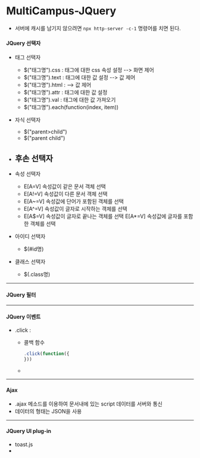 # MultiCampus-JQuery
- 서버에 캐시를 남기지 않으려면 `npx http-server -c-1` 명령어를 치면 된다.



#### JQuery 선택자

- 태그 선택자
  - $("태그명").css : 태그에 대한 css 속성 설정 --> 화면 제어 
  - $("태그명").text : 태그에 대한 값 설정 --> 값 제어
  - $("태그명").html :  --> 값 제어
  - $("태그명").attr : 태그에 대한 값 설정
  - $("태그명").val : 태그에 대한 값 가져오기
  - $("태그명").each(function(index, item))  

- 자식 선택자
  - $("parent>child")
  - $("parent child")
- 후손 선택자
  - 
- 속성 선택자
  - E[A=V] 속성값이 같은 문서 객체 선택       
  - E[A!=V] 속성값이 다른 문서 객체 선택        
  - E[A~=V] 속성값에 단어가 포함된 객체를 선택          
  - E[A^=V] 속성값이 글자로 시작하는 객체를 선택        
  - E[A$=V] 속성값이 글자로 끝나는 객체를 선택        E[A*=V] 속성값에 글자를 포함한 객체를 선택
- 아이디 선택자 
  - $(#id명)

- 클래스 선택자
  - $(.class명)





------

#### JQuery 필터





------

#### JQuery 이벤트

- .click : 

  - 콜백 함수

    ```javascript
    .click(function({	
    }))
    ```

  - 



------

#### Ajax

- .ajax 메소드를 이용하여 문서내에 있는 script 데이터를 서버와 통신
- 데이터의 형태는 JSON을 사용



------

#### JQuery UI plug-in

- toast.js
- 